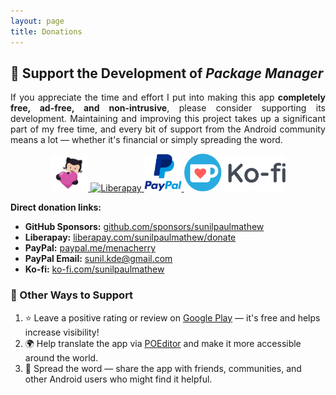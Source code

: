 ```yaml
---
layout: page
title: Donations
---
```


<style>
    tab1 { padding-left: 4em; }
</style>

<h2>💖 Support the Development of <em>Package Manager</em></h2>

<p style="text-align: justify;">
    If you appreciate the time and effort I put into making this app <strong>completely free, ad-free, and non-intrusive</strong>, please consider supporting its development. Maintaining and improving this project takes up a significant part of my free time, and every bit of support from the Android community means a lot — whether it's financial or simply spreading the word.
</p>

<!-- Donation buttons -->
<p style="text-align: center;">
    <a href="https://github.com/sponsors/sunilpaulmathew" target="_blank" title="GitHub Sponsors">
        <img src="https://github.com/SmartPack/SmartPack.github.io/blob/master/assets/pic014.png?raw=true" alt="GitHub Sponsors" height="60" />
    </a>
    <a href="https://liberapay.com/sunilpaulmathew/donate" target="_blank" title="Liberapay">
        <img src="https://liberapay.com/assets/widgets/donate.svg" alt="Liberapay" height="60" />
    </a>
    <a href="https://www.paypal.me/menacherry" target="_blank" title="PayPal">
        <img src="https://github.com/SmartPack/SmartPack.github.io/blob/master/assets/pic005.png?raw=true" alt="PayPal" height="60" />
    </a>
    <a href="https://ko-fi.com/sunilpaulmathew" target="_blank" title="Ko-fi">
        <img src="https://github.com/SmartPack/SmartPack.github.io/blob/master/assets/pic010.png?raw=true" alt="Ko-fi" height="60" />
    </a>
</p>

<!-- Donation URLs -->
<p><strong>Direct donation links:</strong></p>
<ul>
    <li><strong>GitHub Sponsors:</strong> <a href="https://github.com/sponsors/sunilpaulmathew" target="_blank">github.com/sponsors/sunilpaulmathew</a></li>
    <li><strong>Liberapay:</strong> <a href="https://liberapay.com/sunilpaulmathew/donate" target="_blank">liberapay.com/sunilpaulmathew/donate</a></li>
    <li><strong>PayPal:</strong> <a href="https://www.paypal.me/menacherry" target="_blank">paypal.me/menacherry</a></li>
    <li><strong>PayPal Email:</strong> <a href="mailto:sunil.kde@gmail.com">sunil.kde@gmail.com</a></li>
    <li><strong>Ko-fi:</strong> <a href="https://ko-fi.com/sunilpaulmathew" target="_blank">ko-fi.com/sunilpaulmathew</a></li>
</ul>

<!-- Other ways to support -->
<h3>🙌 Other Ways to Support</h3>
<ol>
    <li>⭐ Leave a positive rating or review on <a href="https://play.google.com/store/apps/details?id=com.smartpack.packagemanager.pro" target="_blank">Google Play</a> — it's free and helps increase visibility!</li>
    <li>🌍 Help translate the app via <a href="https://poeditor.com/join/project?hash=0CitpyI1Oc" target="_blank">POEditor</a> and make it more accessible around the world.</li>
    <li>📢 Spread the word — share the app with friends, communities, and other Android users who might find it helpful.</li>
</ol>
